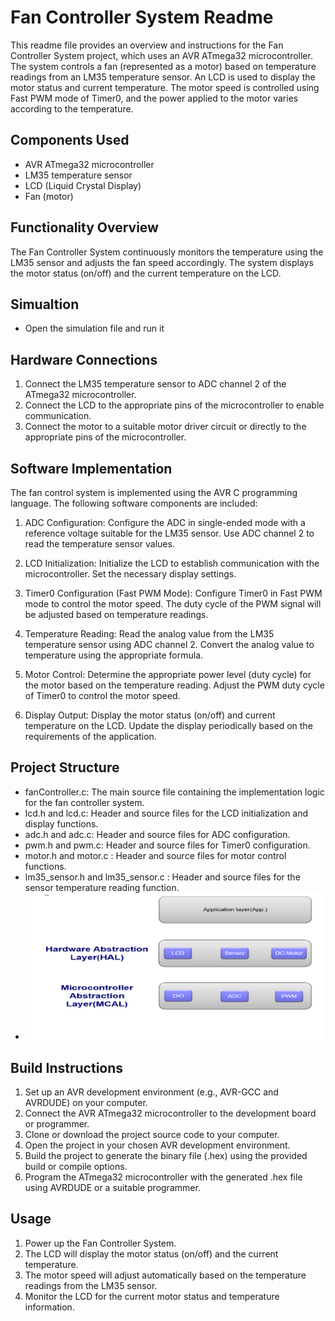 # Fan Controller System Readme

This readme file provides an overview and instructions for the Fan Controller System project, which uses an AVR ATmega32 microcontroller. The system controls a fan (represented as a motor) based on temperature readings from an LM35 temperature sensor. An LCD is used to display the motor status and current temperature. The motor speed is controlled using Fast PWM mode of Timer0, and the power applied to the motor varies according to the temperature.

## Components Used
- AVR ATmega32 microcontroller
- LM35 temperature sensor
- LCD (Liquid Crystal Display)
- Fan (motor)

## Functionality Overview
The Fan Controller System continuously monitors the temperature using the LM35 sensor and adjusts the fan speed accordingly. The system displays the motor status (on/off) and the current temperature on the LCD.

## Simualtion
- Open the simulation file and run it

## Hardware Connections
1. Connect the LM35 temperature sensor to ADC channel 2 of the ATmega32 microcontroller.
2. Connect the LCD to the appropriate pins of the microcontroller to enable communication.
3. Connect the motor to a suitable motor driver circuit or directly to the appropriate pins of the microcontroller.

## Software Implementation
The fan control system is implemented using the AVR C programming language. The following software components are included:

1. ADC Configuration: Configure the ADC in single-ended mode with a reference voltage suitable for the LM35 sensor. Use ADC channel 2 to read the temperature sensor values.

2. LCD Initialization: Initialize the LCD to establish communication with the microcontroller. Set the necessary display settings.

3. Timer0 Configuration (Fast PWM Mode): Configure Timer0 in Fast PWM mode to control the motor speed. The duty cycle of the PWM signal will be adjusted based on temperature readings.

4. Temperature Reading: Read the analog value from the LM35 temperature sensor using ADC channel 2. Convert the analog value to temperature using the appropriate formula.

5. Motor Control: Determine the appropriate power level (duty cycle) for the motor based on the temperature reading. Adjust the PWM duty cycle of Timer0 to control the motor speed.

6. Display Output: Display the motor status (on/off) and current temperature on the LCD. Update the display periodically based on the requirements of the application.

## Project Structure
- fanController.c: The main source file containing the implementation logic for the fan controller system.
- lcd.h and lcd.c: Header and source files for the LCD initialization and display functions.
- adc.h and adc.c: Header and source files for ADC configuration.
- pwm.h and pwm.c: Header and source files for Timer0 configuration.
- motor.h and motor.c : Header and source files for motor control functions.
- lm35_sensor.h and lm35_sensor.c : Header and source files for the sensor temperature reading function.
- ![layers](assets/layers.PNG)
## Build Instructions
1. Set up an AVR development environment (e.g., AVR-GCC and AVRDUDE) on your computer.
2. Connect the AVR ATmega32 microcontroller to the development board or programmer.
3. Clone or download the project source code to your computer.
4. Open the project in your chosen AVR development environment.
5. Build the project to generate the binary file (.hex) using the provided build or compile options.
6. Program the ATmega32 microcontroller with the generated .hex file using AVRDUDE or a suitable programmer.

## Usage
1. Power up the Fan Controller System.
2. The LCD will display the motor status (on/off) and the current temperature.
3. The motor speed will adjust automatically based on the temperature readings from the LM35 sensor.
4. Monitor the LCD for the current motor status and temperature information.



